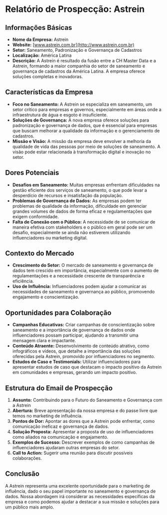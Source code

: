 # Relatório de Prospecção: Astrein

## Informações Básicas
- **Nome da Empresa:** Astrein
- **Website:** [www.astrein.com.br](http://www.astrein.com.br)
- **Setor:** Saneamento, Padronização e Governança de Cadastros
- **Localização:** América Latina
- **Descrição:** A Astrein é resultado da fusão entre a CH Master Data e a Astrein, formando a maior companhia do setor de saneamento e governança de cadastros da América Latina. A empresa oferece soluções completas e inovadoras.

## Características da Empresa
- **Foco no Saneamento:** A Astrein se especializa em saneamento, um setor crítico para empresas e governos, especialmente em áreas onde a infraestrutura de água e esgoto é insuficiente.
- **Soluções de Governança:** A nova empresa oferece soluções para padronização e governança de dados, que é essencial para empresas que buscam melhorar a qualidade da informação e o gerenciamento de cadastros.
- **Missão e Visão:** A missão da empresa deve envolver a melhoria da qualidade de vida das pessoas por meio de soluções de saneamento. A visão pode estar relacionada à transformação digital e inovação no setor.

## Dores Potenciais
- **Desafios em Saneamento:** Muitas empresas enfrentam dificuldades na gestão eficiente dos serviços de saneamento, o que pode levar a desperdício de recursos e insatisfação da população.
- **Problemas de Governança de Dados:** As empresas podem ter problemas de qualidade da informação, dificuldade em gerenciar grandes volumes de dados de forma eficaz e regulamentações que exigem conformidade.
- **Falta de Conexão com o Público:** A necessidade de se comunicar de maneira efetiva com stakeholders e o público em geral pode ser um desafio, especialmente se ainda não estiverem utilizando influenciadores ou marketing digital.

## Contexto do Mercado
- **Crescimento do Setor:** O mercado de saneamento e governança de dados tem crescido em importância, especialmente com o aumento de regulamentações e a necessidade crescente de transparência e eficiência.
- **Uso de Influência:** Influenciadores podem ajudar a comunicar as necessidades de saneamento e governança ao público, promovendo engajamento e conscientização.

## Oportunidades para Colaboração
- **Campanhas Educativas:** Criar campanhas de conscientização sobre saneamento e a importância de governança de dados onde influenciadores possam participar, ajudando a transmitir uma mensagem clara e impactante.
- **Conteúdo Atraente:** Desenvolvimento de conteúdo atrativo, como infográficos e vídeos, que detalhe a importância das soluções oferecidas pela Astrein, promovido por influenciadores no segmento.
- **Estudos de Caso e Testimonials:** Utilizar influenciadores para apresentar estudos de caso que destacam o impacto positivo da Astrein em comunidades e empresas, gerando um impacto positivo.

## Estrutura do Email de Prospecção
1. **Assunto:** Contribuindo para o Futuro do Saneamento e Governança com a Astrein
2. **Abertura:** Breve apresentação da nossa empresa e do passe livre que temos no marketing de influência.
3. **Pontos de Dor:** Apontar as dores que a Astrein pode enfrentar, como comunicação ineficaz e governança de dados.
4. **Solução Proposta:** Apresentar a proposta de uso de influenciadores como aliados na comunicação e engajamento.
5. **Exemplos de Sucesso:** Descrever exemplos de como campanhas de influenciadores ajudaram outras empresas do setor.
6. **Call to Action:** Sugerir uma reunião para discutir possíveis colaborações.

## Conclusão
A Astrein representa uma excelente oportunidade para o marketing de influência, dado o seu papel importante no saneamento e governança de dados. Nossa abordagem irá considerar as necessidades específicas da empresa e como podemos ajudar a destacar a sua missão e soluções para um público mais amplo.